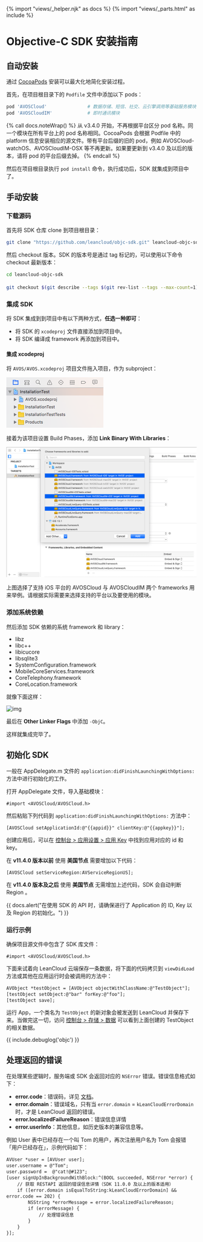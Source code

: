 {% import "views/_helper.njk" as docs %}
{% import "views/_parts.html" as include %}
# Objective-C SDK 安装指南

## 自动安装

通过 [CocoaPods](http://www.cocoapods.org) 安装可以最大化地简化安装过程。

首先，在项目根目录下的 `Podfile` 文件中添加以下 pods：

```ruby
pod 'AVOSCloud'               # 数据存储、短信、社交、云引擎调用等基础服务模块
pod 'AVOSCloudIM'             # 即时通讯模块
```

{% call docs.noteWrap() %}
从 v3.4.0 开始，不再根据平台区分 pod 名称。同一个模块在所有平台上的 pod 名称相同。CocoaPods 会根据 Podfile 中的 platform 信息安装相应的源文件。带有平台后缀的旧的 pod，例如 AVOSCloud-watchOS、AVOSCloudIM-OSX 等不再更新。如果要更新到 v3.4.0 及以后的版本，请将 pod 的平台后缀去掉。
{% endcall %}

然后在项目根目录执行 `pod install` 命令，执行成功后，SDK 就集成到项目中了。


## 手动安装

### 下载源码

首先将 SDK 仓库 clone 到项目根目录：

```sh
git clone "https://github.com/leancloud/objc-sdk.git" leancloud-objc-sdk
```

然后 checkout 版本。SDK 的版本号是通过 tag 标记的，可以使用以下命令 checkout 最新版本：

```sh
cd leancloud-objc-sdk

git checkout $(git describe --tags $(git rev-list --tags --max-count=1))
```

### 集成 SDK

将 SDK 集成到到项目中有以下两种方式，**任选一种即可**：

- 将 SDK 的 `xcodeproj` 文件直接添加到项目中。
- 将 SDK 编译成 framework 再添加到项目中。


#### 集成 xcodeproj

将 `AVOS/AVOS.xcodeproj` 项目文件拖入项目，作为 subproject：

![img](images/quick_start/ios/subproject.png)

接着为该项目设置 Build Phases，添加 **Link Binary With Libraries**：

![img](images/quick_start/ios/link-binary.png)

上图选择了支持 iOS 平台的 AVOSCloud 与 AVOSCloudIM 两个 frameworks 用来举例。请根据实际需要来选择支持的平台以及要使用的模块。

### 添加系统依赖

然后添加 SDK 依赖的系统 framework 和 library：

  * libz
  * libc++
  * libicucore
  * libsqlite3
  * SystemConfiguration.framework
  * MobileCoreServices.framework
  * CoreTelephony.framework
  * CoreLocation.framework

就像下面这样：

![img](images/quick_start/ios/system-dependency.png)

最后在 **Other Linker Flags** 中添加 `-ObjC`。

这样就集成完毕了。


## 初始化 SDK

一般在 AppDelegate.m 文件的 `application:didFinishLaunchingWithOptions:` 方法中进行初始化的工作。

打开 AppDelegate 文件，导入基础模块：

```objc
#import <AVOSCloud/AVOSCloud.h>
```

然后粘贴下列代码到 `application:didFinishLaunchingWithOptions:` 方法中：

```objc
[AVOSCloud setApplicationId:@"{{appid}}" clientKey:@"{{appkey}}"];
```

创建应用后，可以在 [控制台 > 应用设置 > 应用 Key](/dashboard/app.html?appid={{appid}}#/key) 中找到应用对应的 id 和 key。

在 **v11.4.0 版本以前** 使用 **美国节点** 需要增加以下代码：

```objc
[AVOSCloud setServiceRegion:AVServiceRegionUS];
```

在 **v11.4.0 版本及之后** 使用 **美国节点** 无需增加上述代码，SDK 会自动判断 Region 。

{{ docs.alert("在使用 SDK 的 API 时，请确保进行了 Application 的 ID, Key 以及 Region 的初始化。") }}

### 运行示例

确保项目源文件中包含了 SDK 库文件：

```objc
#import <AVOSCloud/AVOSCloud.h>
```

下面来试着向 LeanCloud 云端保存一条数据，将下面的代码拷贝到 `viewDidLoad` 方法或其他在应用运行时会被调用的方法中：

```
AVObject *testObject = [AVObject objectWithClassName:@"TestObject"];
[testObject setObject:@"bar" forKey:@"foo"];
[testObject save];
```

运行 App，一个类名为 `TestObject` 的新对象会被发送到 LeanCloud 并保存下来。当做完这一切，访问 [控制台 > 存储 > 数据](/dashboard/data.html?appid={{appid}}#/TestObject) 可以看到上面创建的 TestObject 的相关数据。

{{ include.debuglog('objc') }}

## 处理返回的错误

在处理某些逻辑时，服务端或 SDK 会返回对应的 `NSError` 错误。错误信息格式如下：
 
- **error.code**：错误码，详见 [文档](error_code.html)。
- **error.domain**：错误域名，只有当 `error.domain` = `kLeanCloudErrorDomain` 时，才是 LeanCloud 返回的错误。
- **error.localizedFailureReason**：错误信息详情
- **error.userInfo**：其他信息，如历史版本的兼容信息等。

例如 User 表中已经存在一个叫 Tom 的用户，再次注册用户名为 Tom 会报错「用户已经存在」，示例代码如下：

```objc
AVUser *user = [AVUser user];
user.username = @"Tom";
user.password =  @"cat!@#123";
[user signUpInBackgroundWithBlock:^(BOOL succeeded, NSError *error) {
    // 获取 RESTAPI 返回的错误信息详情（SDK 11.0.0 及以上的版本适用）
    if ([error.domain isEqualToString:kLeanCloudErrorDomain] && error.code == 202) {
    	NSString *errorMessage = error.localizedFailureReason;
    	if (errorMessage) {
            // 处理错误信息
        }
    }
}];
```
